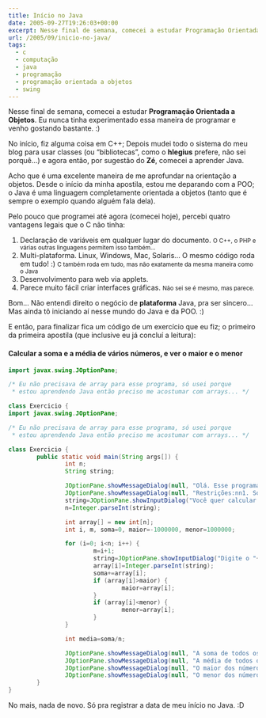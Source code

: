 ```yaml
---
title: Início no Java
date: 2005-09-27T19:26:03+00:00
excerpt: Nesse final de semana, comecei a estudar Programação Orientada a Objetos. Agora, seguindo o conselho do Zé, comecei a aprender Java.
url: /2005/09/inicio-no-java/
tags:
  - c
  - computação
  - java
  - programação
  - programação orientada a objetos
  - swing
---
```


Nesse final de semana, comecei a estudar **Programação Orientada a Objetos**. Eu nunca tinha experimentado essa maneira de programar e venho gostando bastante. :)

No início, fiz alguma coisa em C++; Depois mudei todo o sistema do meu blog para usar classes (ou “bibliotecas”, como o **hlegius** prefere, não sei porquê…) e agora então, por sugestão do **Zé**, comecei a aprender Java.

Acho que é uma excelente maneira de me aprofundar na orientação a objetos. Desde o início da minha apostila, estou me deparando com a POO; o Java é uma linguagem completamente orientada a objetos (tanto que é sempre o exemplo quando alguém fala dela).

Pelo pouco que programei até agora (comecei hoje), percebi quatro vantagens legais que o C não tinha:

1. Declaração de variáveis em qualquer lugar do documento. <small>O C++, o PHP e várias outras linguagens permitem isso também…</small>
2. Multi-plataforma. Linux, Windows, Mac, Solaris… O mesmo código roda em tudo! :) <small>C também roda em tudo, mas não exatamente da mesma maneira como o Java</small>
3. Desenvolvimento para web via applets.
4. Parece muito fácil criar interfaces gráficas. <small>Não sei se é mesmo, mas parece.</small>

Bom… Não entendi direito o negócio de **plataforma** Java, pra ser sincero… Mas ainda tô iniciando aí nesse mundo do Java e da POO. :)

E então, para finalizar fica um código de um exercício que eu fiz; o primeiro da primeira apostila (que inclusive eu já concluí a leitura):

#### Calcular a soma e a média de vários números, e ver o maior e o menor

```java
import javax.swing.JOptionPane;

/* Eu não precisava de array para esse programa, só usei porque
 * estou aprendendo Java então preciso me acostumar com arrays... */

class Exercicio {
import javax.swing.JOptionPane;

/* Eu não precisava de array para esse programa, só usei porque
 * estou aprendendo Java então preciso me acostumar com arrays... */

class Exercicio {
        public static void main(String args[]) {
                int n;
                String string;

                JOptionPane.showMessageDialog(null, "Olá. Esse programa serve pra calcular a soma e a média entre vários números, além de definir o maior e o menor deles.");
                JOptionPane.showMessageDialog(null, "Restrições:nn1. Só funciona com números entre -1.000.000 e 1.000.000.n2. Só funciona (a entrada e a saída) com números inteiros.");
                string=JOptionPane.showInputDialog("Você quer calcular a média entre quantos termos?");
                n=Integer.parseInt(string);

                int array[] = new int[n];
                int i, m, soma=0, maior=-1000000, menor=1000000;

                for (i=0; i<n; i++) {
                        m=i+1;
                        string=JOptionPane.showInputDialog("Digite o "+m+"o. número:");
                        array[i]=Integer.parseInt(string);
                        soma+=array[i];
                        if (array[i]>maior) {
                                maior=array[i];
                        }
                        if (array[i]<menor) {
                                menor=array[i];
                        }
                }

                int media=soma/n;

                JOptionPane.showMessageDialog(null, "A soma de todos os números é "+soma+".");
                JOptionPane.showMessageDialog(null, "A média de todos os números é "+media+".");
                JOptionPane.showMessageDialog(null, "O maior dos números é "+maior+".");
                JOptionPane.showMessageDialog(null, "O menor dos números é "+menor+".");
        }
}
```

No mais, nada de novo. Só pra registrar a data de meu início no Java. :D
